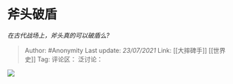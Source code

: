 # 斧头破盾
*在古代战场上，斧头真的可以破盾么?*

> Author: #Anonymity
> Last update: *23/07/2021*
> Link: [[大摔碑手]] [[世界史]]
> Tag:
> 评论区：
> 泛讨论：

![](https://pic2.zhimg.com/50/v2-f9d3dc83483f3e95c5c7759f53d890c1_hd.jpg?source=1940ef5c)
